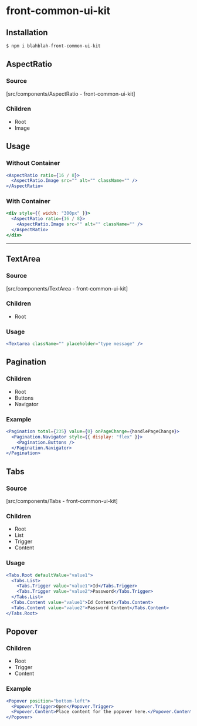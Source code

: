 # front-common-ui-kit

## Installation

```sh
$ npm i blahblah-front-common-ui-kit
```

## AspectRatio

### Source

[src/components/AspectRatio - front-common-ui-kit]

### Children

- Root
- Image

## Usage

### Without Container

```jsx
<AspectRatio ratio={16 / 8}>
  <AspectRatio.Image src="" alt="" className="" />
</AspectRatio>
```

### With Container

```jsx
<div style={{ width: "300px" }}>
  <AspectRatio ratio={16 / 8}>
    <AspectRatio.Image src="" alt="" className="" />
  </AspectRatio>
</div>
```

---

## TextArea

### Source

[src/components/TextArea - front-common-ui-kit]

### Children

- Root

### Usage

```jsx
<Textarea className="" placeholder="type message" />
```

## **Pagination**

### Children

- Root
- Buttons
- Navigator

### Example

```jsx
<Pagination total={235} value={0} onPageChange={handlePageChange}>
  <Pagination.Navigator style={{ display: "flex" }}>
    <Pagination.Buttons />
  </Pagination.Navigator>
</Pagination>
```

## Tabs

### Source

[src/components/Tabs - front-common-ui-kit]

### Children

- Root
- List
- Trigger
- Content

### Usage

```jsx
<Tabs.Root defaultValue="value1">
  <Tabs.List>
    <Tabs.Trigger value="value1">Id</Tabs.Trigger>
    <Tabs.Trigger value="value2">Password</Tabs.Trigger>
  </Tabs.List>
  <Tabs.Content value="value1">Id Content</Tabs.Content>
  <Tabs.Content value="value2">Password Content</Tabs.Content>
</Tabs.Root>
```

## **Popover**

### Children

- Root
- Trigger
- Content

### Example

```jsx
<Popover position="bottom-left">
  <Popover.Trigger>Open</Popover.Trigger>
  <Popover.Content>Place content for the popover here.</Popover.Content>
</Popover>
```
